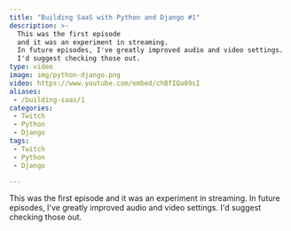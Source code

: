 ```yaml
---
title: "Building SaaS with Python and Django #1"
description: >-
  This was the first episode
  and it was an experiment in streaming.
  In future episodes, I've greatly improved audio and video settings.
  I'd suggest checking those out.
type: video
image: img/python-django.png
video: https://www.youtube.com/embed/chBfIQa89sI
aliases:
 - /building-saas/1
categories:
 - Twitch
 - Python
 - Django
tags:
 - Twitch
 - Python
 - Django

---
```


This was the first episode
and it was an experiment in streaming.
In future episodes, I've greatly improved audio and video settings.
I'd suggest checking those out.
